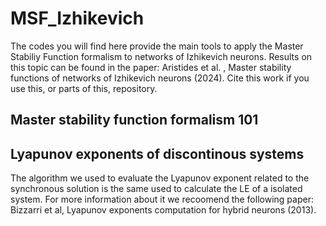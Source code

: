 # MSF_Izhikevich

The codes you will find here provide the main tools to apply the Master Stabiliy Function formalism to networks of Izhikevich neurons. 
Results on this topic can be found in the paper: Aristides et al. , Master stability functions of networks of Izhikevich neurons (2024). 
Cite this work if you use this, or parts of this, repository.

## Master stability function formalism 101


## Lyapunov exponents of discontinous systems

The algorithm we used to evaluate the Lyapunov exponent related to the synchronous solution is the same used to calculate the LE of a isolated system.
For more information about it we recoomend the following paper: Bizzarri et al, Lyapunov exponents computation for hybrid neurons (2013).

